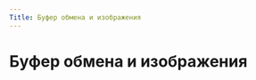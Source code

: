 ```yaml
---
Title: Буфер обмена и изображения
---
```



Буфер обмена и изображения
==========================

<!-- TOC -->
